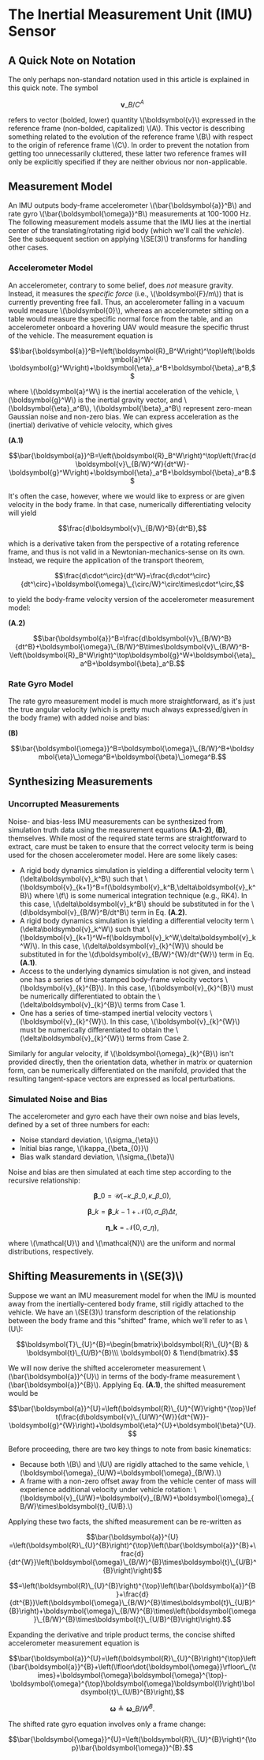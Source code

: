 # The Inertial Measurement Unit (IMU) Sensor

## A Quick Note on Notation

The only perhaps non-standard notation used in this article is explained in this quick note. The symbol

$$\boldsymbol{v}\_{B/C}^A$$

refers to vector (bolded, lower) quantity \\(\boldsymbol{v}\\) expressed in the reference frame (non-bolded, capitalized) \\(A\\). This vector is describing something related to the evolution of the reference frame \\(B\\) with respect to the origin of reference frame \\(C\\). In order to prevent the notation from getting too unnecessarily cluttered, these latter two reference frames will only be explicitly specified if they are neither obvious nor non-applicable.

## Measurement Model

An IMU outputs body-frame accelerometer \\(\bar{\boldsymbol{a}}^B\\) and rate gyro \\(\bar{\boldsymbol{\omega}}^B\\) measurements at 100-1000 Hz. The following measurement models assume that the IMU lies at the inertial center of the translating/rotating rigid body (which we'll call the *vehicle*). See the subsequent section on applying \\(SE(3)\\) transforms for handling other cases.

### Accelerometer Model

An accelerometer, contrary to some belief, does *not* measure gravity. Instead, it measures the *specific force* (i.e., \\(\boldsymbol{F}/m\\)) that is currently preventing free fall. Thus, an accelerometer falling in a vacuum would measure \\(\boldsymbol{0}\\), whereas an accelerometer sitting on a table would measure the specific normal force from the table, and an accelerometer onboard a hovering UAV would measure the specific thrust of the vehicle. The measurement equation is

$$\bar{\boldsymbol{a}}^B=\left(\boldsymbol{R}_B^W\right)^\top\left(\boldsymbol{a}^W-\boldsymbol{g}^W\right)+\boldsymbol{\eta}_a^B+\boldsymbol{\beta}_a^B,$$

where \\(\boldsymbol{a}^W\\) is the inertial acceleration of the vehicle, \\(\boldsymbol{g}^W\\) is the inertial gravity vector, and \\(\boldsymbol{\eta}_a^B\\), \\(\boldsymbol{\beta}_a^B\\) represent zero-mean Gaussian noise and non-zero bias. We can express acceleration as the (inertial) derivative of vehicle velocity, which gives

**(A.1)**

$$\bar{\boldsymbol{a}}^B=\left(\boldsymbol{R}_B^W\right)^\top\left(\frac{d \boldsymbol{v}\_{B/W}^W}{dt^W}-\boldsymbol{g}^W\right)+\boldsymbol{\eta}_a^B+\boldsymbol{\beta}_a^B.$$

It's often the case, however, where we would like to express or are given velocity in the body frame. In that case, numerically differentiating velocity will yield 

$$\frac{d\boldsymbol{v}\_{B/W}^B}{dt^B},$$ 

which is a derivative taken from the perspective of a rotating reference frame, and thus is not valid in a Newtonian-mechanics-sense on its own. Instead, we require the application of the transport theorem, 

$$\frac{d\cdot^\circ}{dt^W}=\frac{d\cdot^\circ}{dt^\circ}+\boldsymbol{\omega}\_{\circ/W}^\circ\times\cdot^\circ,$$

to yield the body-frame velocity version of the accelerometer measurement model: 

**(A.2)**

$$\bar{\boldsymbol{a}}^B=\frac{d\boldsymbol{v}\_{B/W}^B}{dt^B}+\boldsymbol{\omega}\_{B/W}^B\times\boldsymbol{v}\_{B/W}^B-\left(\boldsymbol{R}_B^W\right)^\top\boldsymbol{g}^W+\boldsymbol{\eta}_a^B+\boldsymbol{\beta}_a^B.$$

### Rate Gyro Model

The rate gyro measurement model is much more straightforward, as it's just the true angular velocity (which is pretty much always expressed/given in the body frame) with added noise and bias: 

**(B)**

$$\bar{\boldsymbol{\omega}}^B=\boldsymbol{\omega}\_{B/W}^B+\boldsymbol{\eta}\_\omega^B+\boldsymbol{\beta}\_\omega^B.$$

## Synthesizing Measurements

### Uncorrupted Measurements

Noise- and bias-less IMU measurements can be synthesized from simulation
truth data using the measurement equations **(A.1-2)**, **(B)**, themselves.
While most of the required state terms are straightforward to extract,
care must be taken to ensure that the correct velocity term is being
used for the chosen accelerometer model. Here are some likely cases:

  - A rigid body dynamics simulation is yielding a differential velocity term \\(\delta\boldsymbol{v}\_k^B\\) such that \\(\boldsymbol{v}_{k+1}^B=f(\boldsymbol{v}_k^B,\delta\boldsymbol{v}_k^B)\\) where \\(f\\) is some numerical integration technique (e.g., RK4). In this case, \\(\delta\boldsymbol{v}_k^B\\) should be substituted in for the \\(d\boldsymbol{v}\_{B/W}^B/dt^B\\) term in Eq. **(A.2)**.
  - A rigid body dynamics simulation is yielding a differential velocity term \\(\delta\boldsymbol{v}\_k^W\\) such that \\(\boldsymbol{v}\_{k+1}^W=f(\boldsymbol{v}\_k^W,\delta\boldsymbol{v}\_k^W)\\). In this case, \\(\delta\boldsymbol{v}\_{k}^{W}\\) should be substituted in for the \\(d\boldsymbol{v}\_{B/W}^{W}/dt^{W}\\) term in Eq. **(A.1)**.
  - Access to the underlying dynamics simulation is not given, and instead one has a series of time-stamped body-frame velocity vectors \\(\boldsymbol{v}\_{k}^{B}\\). In this case, \\(\boldsymbol{v}\_{k}^{B}\\) must be numerically differentiated to obtain the \\(\delta\boldsymbol{v}\_{k}^{B}\\) terms from Case 1.
  - One has a series of time-stamped inertial velocity vectors \\(\boldsymbol{v}\_{k}^{W}\\). In this case, \\(\boldsymbol{v}\_{k}^{W}\\) must be numerically differentiated to obtain the \\(\delta\boldsymbol{v}\_{k}^{W}\\) terms from Case 2.

Similarly for angular velocity, if \\(\boldsymbol{\omega}_{k}^{B}\\)
isn't provided directly, then the orientation data, whether in matrix
or quaternion form, can be numerically differentiated on the manifold,
provided that the resulting tangent-space vectors are expressed as
local perturbations.

### Simulated Noise and Bias

The accelerometer and gyro each have their own noise and bias levels,
defined by a set of three numbers for each:

  * Noise standard deviation, \\(\sigma_{\eta}\\)
  * Initial bias range, \\(\kappa_{\beta_{0}}\\)
  * Bias walk standard deviation, \\(\sigma_{\beta}\\)

Noise and bias are then simulated at each time step according to the
recursive relationship:

$$\boldsymbol{\beta}\_{0}=\mathcal{U}(-\kappa\_{\beta\_{0}},\kappa\_{\beta\_{0}}),$$

$$\boldsymbol{\beta}\_{k}=\boldsymbol{\beta}\_{k-1}+\mathcal{N}(0,\sigma\_{\beta})\Delta t,$$

$$\boldsymbol{\eta}\_{\boldsymbol{k}}=\mathcal{N}(0,\sigma\_{\eta}),$$

where \\(\mathcal{U}\\) and \\(\mathcal{N}\\) are the uniform and normal
distributions, respectively.

## Shifting Measurements in \\(SE(3)\\)

Suppose we want an IMU measurement model for when the IMU is mounted
away from the inertially-centered body frame, still rigidly attached
to the vehicle. We have an \\(SE(3)\\) transform description of the relationship
between the body frame and this "shifted" frame, which we'll refer
to as \\(U\\):

$$\boldsymbol{T}\_{U}^{B}=\begin{bmatrix}\boldsymbol{R}\_{U}^{B} & \boldsymbol{t}\_{U/B}^{B}\\\ \boldsymbol{0} & 1\end{bmatrix}.$$

We will now derive the shifted accelerometer measurement \\(\bar{\boldsymbol{a}}^{U}\\) in terms of the body-frame measurement \\(\bar{\boldsymbol{a}}^{B}\\). Applying Eq. **(A.1)**, the shifted measurement would be

$$\bar{\boldsymbol{a}}^{U}=\left(\boldsymbol{R}\_{U}^{W}\right)^{\top}\left(\frac{d\boldsymbol{v}\_{U/W}^{W}}{dt^{W}}-\boldsymbol{g}^{W}\right)+\boldsymbol{\eta}^{U}+\boldsymbol{\beta}^{U}.$$

Before proceeding, there are two key things to note from basic kinematics:

  - Because both \\(B\\) and \\(U\\) are rigidly attached to the same vehicle, \\(\boldsymbol{\omega}\_{U/W}=\boldsymbol{\omega}\_{B/W}.\\)
  - A frame with a non-zero offset away from the vehicle center of mass will experience additional velocity under vehicle rotation: \\(\boldsymbol{v}\_{U/W}=\boldsymbol{v}\_{B/W}+\boldsymbol{\omega}\_{B/W}\times\boldsymbol{t}\_{U/B}.\\)

Applying these two facts, the shifted measurement can be re-written
as

$$\bar{\boldsymbol{a}}^{U} =\left(\boldsymbol{R}\_{U}^{B}\right)^{\top}\left(\bar{\boldsymbol{a}}^{B}+\frac{d}{dt^{W}}\left(\boldsymbol{\omega}\_{B/W}^{B}\times\boldsymbol{t}\_{U/B}^{B}\right)\right)$$

$$=\left(\boldsymbol{R}\_{U}^{B}\right)^{\top}\left(\bar{\boldsymbol{a}}^{B}+\frac{d}{dt^{B}}\left(\boldsymbol{\omega}\_{B/W}^{B}\times\boldsymbol{t}\_{U/B}^{B}\right)+\boldsymbol{\omega}\_{B/W}^{B}\times\left(\boldsymbol{\omega}\_{B/W}^{B}\times\boldsymbol{t}\_{U/B}^{B}\right)\right).$$

Expanding the derivative and triple product terms, the concise shifted
accelerometer measurement equation is

$$\bar{\boldsymbol{a}}^{U}=\left(\boldsymbol{R}\_{U}^{B}\right)^{\top}\left(\bar{\boldsymbol{a}}^{B}+\left(\lfloor\dot{\boldsymbol{\omega}}\rfloor\_{\times}+\boldsymbol{\omega}\boldsymbol{\omega}^{\top}-\boldsymbol{\omega}^{\top}\boldsymbol{\omega}\boldsymbol{I}\right)\boldsymbol{t}\_{U/B}^{B}\right),$$

$$\boldsymbol{\omega}\triangleq\boldsymbol{\omega}\_{B/W}^{B}.$$

The shifted rate gyro equation involves only a frame change:

$$\bar{\boldsymbol{\omega}}^{U}=\left(\boldsymbol{R}\_{U}^{B}\right)^{\top}\bar{\boldsymbol{\omega}}^{B}.$$
